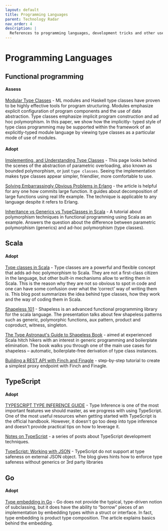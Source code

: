 ```yaml
---
layout: default
title: Programming Languages
parent: Technology Radar
nav_order: 4
description: |
  References to programming languages, development tricks and other useful techniques.
---
```


# Programming Languages


## Functional programming

#### Assess

[Modular Type Classes](https://people.mpi-sws.org/~dreyer/papers/mtc/main-long.pdf) - ML modules and Haskell type classes have proven to be highly effective tools for program structuring. Modules emphasize explicit configuration of program components and the use of data abstraction. Type classes emphasize implicit program construction and ad hoc polymorphism. In this paper, we show how the implicitly- typed style of type class programming may be supported within the framework of an explicitly-typed module language by viewing type classes as a particular mode of use of modules.


#### Adopt

[Implementing, and Understanding Type Classes](http://okmij.org/ftp/Computation/typeclass.html) - This page looks behind the scenes of the abstraction of parametric overloading, also known as bounded polymorphism, or just `type classes`. Seeing the implementation makes type classes appear simpler, friendlier, more comfortable to use.

[Solving Embarrassingly Obvious Problems in Erlang](https://blog.usejournal.com/solving-embarrassingly-obvious-problems-in-erlang-e3f21a6203cc) - the article is helpful for any one how commits large function. It guides about decomposition of large functions using real life example. The technique is applicable to any language despite it refers to Erlang. 

[Inheritance vs Generics vs TypeClasses in Scala](https://dev.to/jmcclell/inheritance-vs-generics-vs-typeclasses-in-scala-20op) - A tutorial about polymorphism techniques in functional programming using Scala as an example. Answers the question about the difference between parametric polymorphism (generics) and ad-hoc polymorphism (type classes).

## Scala

#### Adopt

[Type classes in Scala](https://scalac.io/typeclasses-in-scala/) - Type classes are a powerful and flexible concept that adds ad-hoc polymorphism to Scala. They are not a first-class citizen in the language, but other built-in mechanisms allow to writing them in Scala. This is the reason why they are not so obvious to spot in code and one can have some confusion over what the ‘correct’ way of writing them is. This blog post summarizes the idea behind type classes, how they work and the way of coding them in Scala.

[Shapeless 101](https://harrylaou.com/slides/shapeless101.pdf) - Shapeless is an advanced functional programming library for the scala language. The presentation talks about few shapeless patterns such as generic, polymorphic functions, aux pattern, product and coproduct, witness, singleton.

[The Type Astronaut's Guide to Shapeless Book](https://underscore.io/books/shapeless-guide/) - aimed at experienced Scala hitch hikers with an interest in generic programming and boilerplate elimination. The book walks you through one of the main use cases for shapeless – automatic, boilerplate-free derivation of type class instances.  

[Building a REST API with Finch and Finagle](https://andrew-jones.com/blog/building-a-rest-api-with-finch-and-finagle/) - step-by-step tutorial to create a simplest proxy endpoint with Finch and Finagle.


## TypeScript

#### Adopt

[TYPESCRIPT TYPE INFERENCE GUIDE](http://ducin.it/typescript-type-inference-guide) - Type Inference is one of the most important features we should master, as we progress with using TypeScript. One of the most useful resources when getting started with TypeScript is the official handbook. However, it doesn't go too deep into type inference and doesn't provide practical tips on how to leverage it. 

[Notes on TypeScript](https://dev.to/busypeoples/notes-on-typescript-pick-exclude-and-higher-order-components-40cp) - a series of posts about TypeScript development techniques. 

[TypeScript: Working with JSON](http://choly.ca/post/typescript-json/) - TypeScript do not support at type safeness on external JSON object. The blog gives hints how to enforce type safeness without generics or 3rd party libraries


## Go

#### Adopt

[Type embedding in Go](https://travix.io/type-embedding-in-go-ba40dd4264df) - Go does not provide the typical, type-driven notion of subclassing, but it does have the ability to “borrow” pieces of an implementation by embedding types within a struct or interface. In fact, type embedding is product type composition. The article explains basics behind the embedding.







